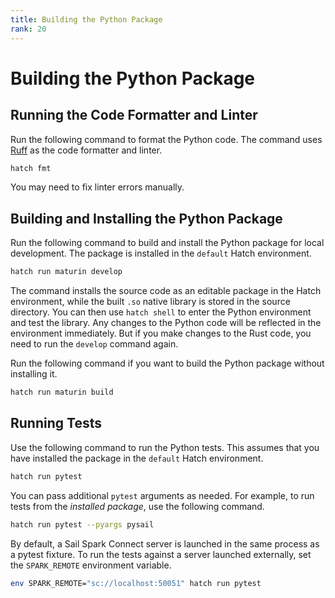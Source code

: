 ```yaml
---
title: Building the Python Package
rank: 20
---
```


# Building the Python Package

## Running the Code Formatter and Linter

Run the following command to format the Python code. The command uses [Ruff](https://docs.astral.sh/ruff) as the
code formatter and linter.

```bash
hatch fmt
```

You may need to fix linter errors manually.

## Building and Installing the Python Package

Run the following command to build and install the Python package for local development.
The package is installed in the `default` Hatch environment.

```bash
hatch run maturin develop
```

The command installs the source code as an editable package in the Hatch environment, while
the built `.so` native library is stored in the source directory. You can then use `hatch shell`
to enter the Python environment and test the library. Any changes to the Python code will be reflected in the
environment immediately. But if you make changes to the Rust code, you need to run the `develop` command again.

Run the following command if you want to build the Python package without installing it.

```bash
hatch run maturin build
```

## Running Tests

Use the following command to run the Python tests.
This assumes that you have installed the package in the `default` Hatch environment.

```bash
hatch run pytest
```

You can pass additional `pytest` arguments as needed.
For example, to run tests from the _installed package_, use the following command.

```bash
hatch run pytest --pyargs pysail
```

By default, a Sail Spark Connect server is launched in the same process as a pytest fixture.
To run the tests against a server launched externally, set the `SPARK_REMOTE` environment variable.

```bash
env SPARK_REMOTE="sc://localhost:50051" hatch run pytest
```
